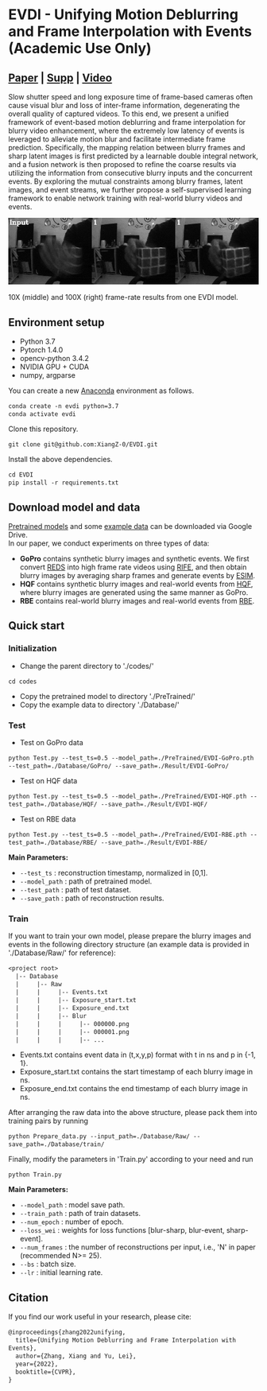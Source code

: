 # EVDI - Unifying Motion Deblurring and Frame Interpolation with Events (Academic Use Only)
## [Paper](https://arxiv.org/abs/2203.12178) | [Supp](https://drive.google.com/file/d/11r66OHe7ETm6WC91W_av22T9i4ziiFHJ/view?usp=sharing) | [Video](https://www.youtube.com/watch?v=ih7o5PawSCw)

Slow shutter speed and long exposure time of frame-based cameras often cause visual blur and loss of inter-frame information, degenerating the overall quality of captured videos. To this end, we present a unified framework of event-based motion deblurring and frame interpolation for blurry video enhancement, where the extremely low latency of events is leveraged to alleviate motion blur and facilitate intermediate frame prediction. Specifically, the mapping relation between blurry frames and sharp latent images is first predicted by a learnable double integral network, and a fusion network is then proposed to refine the coarse results via utilizing the information from consecutive blurry inputs and the concurrent events. By exploring the mutual constraints among blurry frames, latent images, and event streams, we further propose a self-supervised learning framework to enable network training with real-world blurry videos and events.

![Demo](./figs/upsample-RBE.gif)

10X (middle) and 100X (right) frame-rate results from one EVDI model.

## Environment setup
- Python 3.7
- Pytorch 1.4.0
- opencv-python 3.4.2
- NVIDIA GPU + CUDA
- numpy, argparse

You can create a new [Anaconda](https://www.anaconda.com/products/individual) environment as follows.
<br>
```
conda create -n evdi python=3.7
conda activate evdi
```
Clone this repository.
```
git clone git@github.com:XiangZ-0/EVDI.git
```
Install the above dependencies.
```
cd EVDI
pip install -r requirements.txt
```

## Download model and data
[Pretrained models](https://drive.google.com/drive/folders/1MIBQukoyK3_7lx3WZ4nB-PJqoRltb70B?usp=sharing) and some [example data](https://drive.google.com/drive/folders/1ihwE4KLwUMkc3Jwf6Gqq_XWRkzTpp811?usp=sharing) can be downloaded via Google Drive.
<br>
In our paper, we conduct experiments on three types of data:
- **GoPro** contains synthetic blurry images and synthetic events. We first convert [REDS](https://seungjunnah.github.io/Datasets/reds.html) into high frame rate videos using [RIFE](https://github.com/hzwer/arXiv2021-RIFE), and then obtain blurry images by averaging sharp frames and generate events by [ESIM](https://github.com/uzh-rpg/rpg_vid2e).
- **HQF** contains synthetic blurry images and real-world events from [HQF](https://timostoff.github.io/20ecnn), where blurry images are generated using the same manner as GoPro.
- **RBE** contains real-world blurry images and real-world events from [RBE](https://github.com/xufangchn/Motion-Deblurring-with-Real-Events).


## Quick start
### Initialization
- Change the parent directory to './codes/'
```
cd codes
```
- Copy the pretrained model to directory './PreTrained/'
- Copy the example data to directory './Database/'

### Test
- Test on GoPro data
```
python Test.py --test_ts=0.5 --model_path=./PreTrained/EVDI-GoPro.pth --test_path=./Database/GoPro/ --save_path=./Result/EVDI-GoPro/ 
```
- Test on HQF data
```
python Test.py --test_ts=0.5 --model_path=./PreTrained/EVDI-HQF.pth --test_path=./Database/HQF/ --save_path=./Result/EVDI-HQF/ 
```
- Test on RBE data
```
python Test.py --test_ts=0.5 --model_path=./PreTrained/EVDI-RBE.pth --test_path=./Database/RBE/ --save_path=./Result/EVDI-RBE/
```
**Main Parameters:**
- `--test_ts` : reconstruction timestamp, normalized in \[0,1\].
- `--model_path` : path of pretrained model.
- `--test_path` : path of test dataset.
- `--save_path` : path of reconstruction results.

### Train
If you want to train your own model, please prepare the blurry images and events in the following directory structure (an example data is provided in './Database/Raw/' for reference):
```
<project root>
  |-- Database
  |     |-- Raw
  |     |     |-- Events.txt
  |     |     |-- Exposure_start.txt
  |     |     |-- Exposure_end.txt
  |     |     |-- Blur
  |     |     |     |-- 000000.png
  |     |     |     |-- 000001.png
  |     |     |     |-- ...
```
- Events.txt contains event data in (t,x,y,p) format with t in ns and p in {-1, 1}.
- Exposure_start.txt contains the start timestamp of each blurry image in ns.
- Exposure_end.txt contains the end timestamp of each blurry image in ns.

After arranging the raw data into the above structure, please pack them into training pairs by running 
```
python Prepare_data.py --input_path=./Database/Raw/ --save_path=./Database/train/
```
Finally, modify the parameters in 'Train.py' according to your need and run
```
python Train.py
```
**Main Parameters:**
- `--model_path` : model save path.
- `--train_path` : path of train datasets.
- `--num_epoch` : number of epoch.
- `--loss_wei` : weights for loss functions \[blur-sharp, blur-event, sharp-event\].
- `--num_frames` : the number of reconstructions per input, i.e., 'N' in paper (recommended N>= 25).
- `--bs` : batch size.
- `--lr` : initial learning rate.

## Citation
If you find our work useful in your research, please cite:

```
@inproceedings{zhang2022unifying,
  title={Unifying Motion Deblurring and Frame Interpolation with Events},
  author={Zhang, Xiang and Yu, Lei},
  year={2022},
  booktitle={CVPR},
}
```

